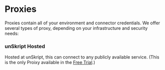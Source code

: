 # Proxies

Proxies contain all of your environment and connector credentials.  We offer several types of proxy, depending on your infrastructure and security needs:

### unSkript Hosted

Hosted at unSkript, this can connect to any publicly available service. (This is the only Proixy available in the [Free Trial](https://us.app.unskript.io/).)
